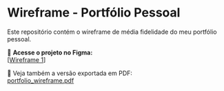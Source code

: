 # Wireframe - Portfólio Pessoal

Este repositório contém o wireframe de média fidelidade do meu portfólio pessoal.

🎨 **Acesse o projeto no Figma:**  
[[Wireframe 1](https://www.figma.com/proto/aBy3hoUHsFD3glcZ2ljAH3/Wirefram-M%C3%A9dio---1?node-id=2-2&t=Vj8QdG1bEOCHmJHx-1&scaling=scale-down&content-scaling=fixed&page-id=0%3A1)]

📄 Veja também a versão exportada em PDF:  
[portfolio_wireframe.pdf](portfolio_wireframe.pdf)
